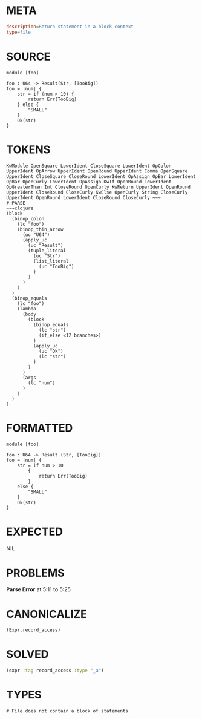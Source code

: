 # META
~~~ini
description=Return statement in a block context
type=file
~~~
# SOURCE
~~~roc
module [foo]

foo : U64 -> Result(Str, [TooBig])
foo = |num| {
    str = if (num > 10) {
        return Err(TooBig)
    } else {
        "SMALL"
    }
    Ok(str)
}
~~~
# TOKENS
~~~text
KwModule OpenSquare LowerIdent CloseSquare LowerIdent OpColon UpperIdent OpArrow UpperIdent OpenRound UpperIdent Comma OpenSquare UpperIdent CloseSquare CloseRound LowerIdent OpAssign OpBar LowerIdent OpBar OpenCurly LowerIdent OpAssign KwIf OpenRound LowerIdent OpGreaterThan Int CloseRound OpenCurly KwReturn UpperIdent OpenRound UpperIdent CloseRound CloseCurly KwElse OpenCurly String CloseCurly UpperIdent OpenRound LowerIdent CloseRound CloseCurly ~~~
# PARSE
~~~clojure
(block
  (binop_colon
    (lc "foo")
    (binop_thin_arrow
      (uc "U64")
      (apply_uc
        (uc "Result")
        (tuple_literal
          (uc "Str")
          (list_literal
            (uc "TooBig")
          )
        )
      )
    )
  )
  (binop_equals
    (lc "foo")
    (lambda
      (body
        (block
          (binop_equals
            (lc "str")
            (if_else <12 branches>)
          )
          (apply_uc
            (uc "Ok")
            (lc "str")
          )
        )
      )
      (args
        (lc "num")
      )
    )
  )
)
~~~
# FORMATTED
~~~roc
module [foo]

foo : U64 -> Result (Str, [TooBig])
foo = |num| {
	str = if num > 10
		{
			return Err(TooBig)
		}
	else {
		"SMALL"
	}
	Ok(str)
}
~~~
# EXPECTED
NIL
# PROBLEMS
**Parse Error**
at 5:11 to 5:25

# CANONICALIZE
~~~clojure
(Expr.record_access)
~~~
# SOLVED
~~~clojure
(expr :tag record_access :type "_a")
~~~
# TYPES
~~~roc
# File does not contain a block of statements
~~~
